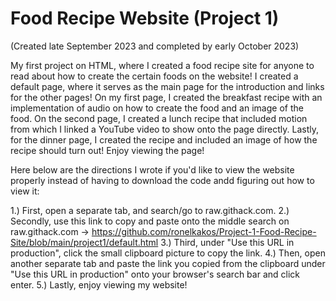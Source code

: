 # Food Recipe Website (Project 1)

(Created late September 2023 and completed by early October 2023)

My first project on HTML, where I created a food recipe site for anyone to read about how to create the certain foods on the website! I created a default page, where it serves as the main page for the introduction and links for the other pages! On my first page, I created the breakfast recipe with an implementation of audio on how to create the food and an image of the food. On the second page, I created a lunch recipe that included motion from which I linked a YouTube video to show onto the page directly. Lastly, for the dinner page, I created the recipe and included an image of how the recipe should turn out! Enjoy viewing the page!

Here below are the directions I wrote if you'd like to view the website properly instead of having to download the code andd figuring out how to view it: 

1.) First, open a separate tab, and search/go to raw.githack.com.
2.) Secondly, use this link to copy and paste onto the middle search on raw.githack.com -> https://github.com/ronelkakos/Project-1-Food-Recipe-Site/blob/main/project1/default.html
3.) Third, under "Use this URL in production", click the small clipboard picture to copy the link.
4.) Then, open another separate tab and paste the link you copied from the clipboard under "Use this URL in production" onto your browser's search bar and click enter.
5.) Lastly, enjoy viewing my website!
